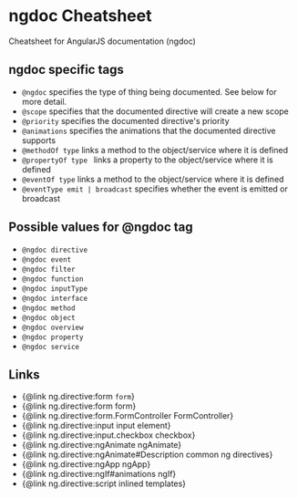 # ngdoc Cheatsheet
Cheatsheet for AngularJS documentation (ngdoc)

## ngdoc specific tags

* `@ngdoc` 	specifies the type of thing being documented. See below for more detail.
* `@scope` 	specifies that the documented directive will create a new scope
* `@priority` 	specifies the documented directive's priority
* `@animations` 	specifies the animations that the documented directive supports
* `@methodOf type` 	links a method to the object/service where it is defined
* `@propertyOf type `	links a property to the object/service where it is defined
* `@eventOf type` 	links a method to the object/service where it is defined
* `@eventType emit | broadcast`	specifies whether the event is emitted or broadcast

## Possible values for @ngdoc tag

 * `@ngdoc directive`
 * `@ngdoc event`
 * `@ngdoc filter`
 * `@ngdoc function`
 * `@ngdoc inputType`
 * `@ngdoc interface`
 * `@ngdoc method`
 * `@ngdoc object`
 * `@ngdoc overview`
 * `@ngdoc property`
 * `@ngdoc service`
 
## Links

* {@link ng.directive:form `form`}
* {@link ng.directive:form form}
* {@link ng.directive:form.FormController FormController}
* {@link ng.directive:input input element}
* {@link ng.directive:input.checkbox checkbox}
* {@link ng.directive:ngAnimate ngAnimate}
* {@link ng.directive:ngAnimate#Description common ng directives}
* {@link ng.directive:ngApp ngApp}
* {@link ng.directive:ngIf#animations ngIf}
* {@link ng.directive:script inlined templates}
